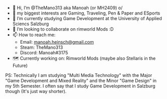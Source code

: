 - 👋 Hi, I’m @TheMano313 aka Manoah (or MH2409) o/
- 👀 my biggest interests are Gaming, Traveling, Pen & Paper and ESports
- 🌱 I’m currently studying Game Development at the University of Applied Sciencs Salzburg
- 💞️ I’m looking to collaborate on rimworld Mods :D
- 📫 How to reach me: 
  - Email: manoah.heinsch@gmail.com 
  - Steam: TheMano313
  - Discord: Manoah#3175
- 🗺 Currently working on: Rimworld Mods (maybe also Stellaris in the Future)

PS: Technically I am studying "Multi Media Technology" with the Major "Game Development and Mixed Reality" and the Minor "Game Design" in my 5th Semester. I often say that I study Game Development in Salzburg though (It's just way shorter).

<!---
TheMano313/TheMano313 is a ✨ special ✨ repository because its `README.md` (this file) appears on your GitHub profile.
You can click the Preview link to take a look at your changes.
--->
